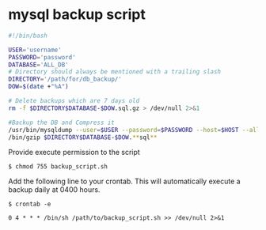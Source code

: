 # mysql backup script

```sh
#!/bin/bash

USER='username'
PASSWORD='password'
DATABASE='ALL_DB'
# Directory should always be mentioned with a trailing slash
DIRECTORY='/path/for/db_backup/'
DOW=$(date +"%A")

# Delete backups which are 7 days old
rm -f $DIRECTORY$DATABASE-$DOW.sql.gz > /dev/null 2>&1

#Backup the DB and Compress it
/usr/bin/mysqldump --user=$USER --password=$PASSWORD --host=$HOST --all-databases --skip-lock-tables > $DIRECTORY$DATABASE-$DOW.sql
/bin/gzip $DIRECTORY$DATABASE-$DOW.**sql**
```

Provide execute permission to the script

```
$ chmod 755 backup_script.sh
```

Add the following line to your crontab. This will automatically execute a backup daily at 0400 hours.

```
$ crontab -e

0 4 * * * /bin/sh /path/to/backup_script.sh >> /dev/null 2>&1
```
